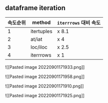 ## dataframe iteration
| 속도순위 | method     | `iterrrows` 대비 속도 |
| -------- | ---------- | --------------------- |
| 1        | itertuples | x 8.1                 |
| 2        | at/iat     | x 4                   |
| 3        | loc/iloc   | x 2.5                 |
| 4        | iterrrows  | x 1                   |
![[Pasted image 20220901171933.png]]

![[Pasted image 20220901171958.png]]

![[Pasted image 20220901171910.png]]

![[Pasted image 20220901171925.png]]
